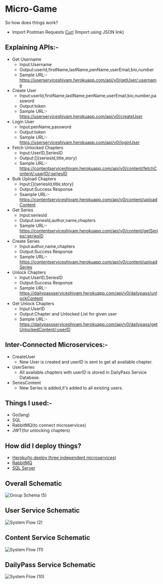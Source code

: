 # Micro-Game
So how does things work?
* Import Postman Requests [Curl](https://www.getpostman.com/collections/b406514faba24cd2fd1e)
(Import using JSON link)
## Explaining APIs:-
* Get Username
  - Input:Username
  - Output:userId,firstName,lastName,penName,userEmail,bio,number
  - Sample URL:- https://userserviceshivam.herokuapp.com/api/v0/getUser/:username
* Create User
  - Input:userId,firstName,lastName,penName,userEmail,bio,number,password
  - Output:token
  - Sample URL:- https://userserviceshivam.herokuapp.com/api/v0/createUser
* Login User
  - Input:penName,password
  - Output:token
  - Sample URL:- https://userserviceshivam.herokuapp.com/api/v0/loginUser
* Fetch Unlocked Chapters
  - Input:UserID,SeriesID
  - Output:[]{seriesId,title,story}
  - Sample URL:-https://contentserviceshivam.herokuapp.com/api/v0/content/fetchContent/:userID/:seriesID
* Bulk Upload Chapters
  - Input:[]{seriesId,title,story}
  - Output:Success Response
  - Ssample URL:-https://contentserviceshivam.herokuapp.com/api/v0/content/uploadContent
* Get Series
  - Input:seriesId
  - Output:seriesId,author,name,chapters
  - Sample URL:-https://contentserviceshivam.herokuapp.com/api/v0/content/getSeries/:seriesID
* Create Series
  - Input:author,name,chapters
  - Output:Success Response
  - Sample URL:-https://contentserviceshivam.herokuapp.com/api/v0/content/uploadSeries
* Unlock Chapters
  - Input:UserID,SeriesID
  - Output:Success Response
  - Sample URL:-https://dailypassserviceshivam.herokuapp.com/api/v0/dailypass/unlockContent
* Get Unlock Chapters
  - Input:UserID
  - Output:Chapter and Unlocked List for given user
  - Sample URL:-https://dailypassserviceshivam.herokuapp.com/api/v0/dailypass/getUnlockedContent/:userID

## Inter-Connected Microservices:-
* CreateUser
  - New User is created and userID is sent to get all available chapter.
* UserSeries
  - All available chapters with userID is stored in DailyPass Service Database.
* SeriesContent
  - New Series is added,it's added to all existing users.

## Things I used:-
* Go(lang)
* SQL
* RabbitMQ(to connect microservices)
* JWT(for unlocking chapters)

## How did I deploy things?
* [Heroku(to deploy three independent microservices)](https://dashboard.heroku.com/apps)
* [RabbitMQ](https://lionfish.rmq.cloudamqp.com/)
* [SQL Server](https://www.freesqldatabase.com/)

## Overall Schematic 
![Group Schema (5)](https://user-images.githubusercontent.com/60891544/161864560-2e77405a-282d-47ed-9764-9808f189b6a0.png)

## User Service Schematic
![System Flow (2)](https://user-images.githubusercontent.com/60891544/161865343-a28fd6e8-391a-44d1-83c9-d7b3c2afa5cc.png)

## Content Service Schematic
![System Flow (11)](https://user-images.githubusercontent.com/60891544/161868158-7b49b558-a787-4bf1-8ec5-4a69abb12bd9.png)

## DailyPass Service Schematic
![System Flow (10)](https://user-images.githubusercontent.com/60891544/161868089-8a9ad952-acd4-4d8f-b93e-986ec9ee88f1.png)
